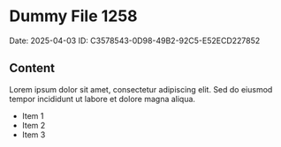 # Dummy File 1258

Date: 2025-04-03
ID: C3578543-0D98-49B2-92C5-E52ECD227852

## Content

Lorem ipsum dolor sit amet, consectetur adipiscing elit.
Sed do eiusmod tempor incididunt ut labore et dolore magna aliqua.

* Item 1
* Item 2
* Item 3

